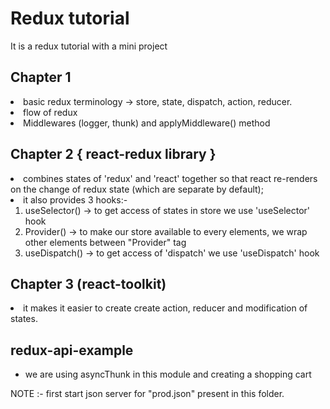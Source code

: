 # Redux tutorial

It is a redux tutorial with a mini project

## Chapter 1

<li>basic redux terminology -> store, state, dispatch, action, reducer. </li>
<li> flow of redux </li>
<li> Middlewares (logger, thunk) and applyMiddleware() method </li>

## Chapter 2 { react-redux library }

<li> combines states of 'redux' and 'react' together so that react re-renders on the change of redux state (which are separate by default); </li>
<li>it also provides 3 hooks:-
    <ol>
    <li> useSelector() -> to get access of states in store we use 'useSelector' hook </li>
    <li> Provider() -> to make our store available to every elements, we wrap other elements between "Provider" tag </li>
    <li> useDispatch() -> to get access of 'dispatch' we use 'useDispatch' hook </li>
    </ol>
</li>

## Chapter 3 (react-toolkit)

<li> it makes it easier to create create action, reducer and modification of states.</li>

## redux-api-example

<ul>
<li> we are using asyncThunk in this module and creating a shopping cart </li>
</ul>
NOTE :- first start json server for "prod.json" present in this folder.
